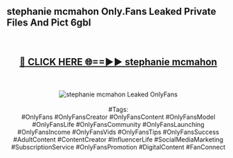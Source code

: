 <h2>stephanie mcmahon Only.Fans Leaked Private Files And Pict 6gbl</h2>
<br>
<div align="center">
<h2><a href="https://mediafiles.top/stephanie_mcmahon" rel="nofollow">🔴 CLICK HERE 🌐==►► stephanie mcmahon</a></h2>
<br>
<br>
<a href="https://mediafiles.top/stephanie_mcmahon" rel="nofollow" data-target="animated-image.originalLink"><img src="https://i.ibb.co.com/WyWwxjT/player-gif2.gif" alt="stephanie mcmahon Leaked OnlyFans" style="max-width: 100%; display: inline-block;" data-target="animated-image.originalImage"></a>
<br><br>
#Tags:
<br>
#OnlyFans #OnlyFansCreator #OnlyFansContent #OnlyFansModel #OnlyFansLife #OnlyFansCommunity #OnlyFansLaunching #OnlyFansIncome #OnlyFansVids #OnlyFansTips #OnlyFansSuccess #AdultContent #ContentCreator #InfluencerLife #SocialMediaMarketing #SubscriptionService #OnlyFansPromotion #DigitalContent #FanConnect
</div>
<br>